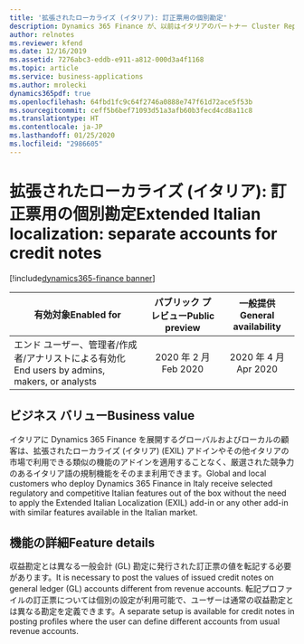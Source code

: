 ```yaml
---
title: '拡張されたローカライズ (イタリア): 訂正票用の個別勘定'
description: Dynamics 365 Finance が、以前はイタリアのパートナー Cluster Reply によって提供された、拡張されたローカライズ (イタリア) (EXIL) アドインでのみ利用可能であった、イタリア語固有の機能セットが利用できるように拡張されました。
author: relnotes
ms.reviewer: kfend
ms.date: 12/16/2019
ms.assetid: 7276abc3-eddb-e911-a812-000d3a4f1168
ms.topic: article
ms.service: business-applications
ms.author: mrolecki
dynamics365pdf: true
ms.openlocfilehash: 64fbd1fc9c64f2746a0888e747f61d72ace5f53b
ms.sourcegitcommit: ceff5b6bef71093d51a3afb60b3fecd4cd8a11c8
ms.translationtype: HT
ms.contentlocale: ja-JP
ms.lasthandoff: 01/25/2020
ms.locfileid: "2986605"
---
```

# <a name="extended-italian-localization-separate-accounts-for-credit-notes"></a><span data-ttu-id="ee6e1-103">拡張されたローカライズ (イタリア): 訂正票用の個別勘定</span><span class="sxs-lookup"><span data-stu-id="ee6e1-103">Extended Italian localization: separate accounts for credit notes</span></span>
[!include[dynamics365-finance banner](../includes/dynamics365-finance.md)]

| <span data-ttu-id="ee6e1-104">有効対象</span><span class="sxs-lookup"><span data-stu-id="ee6e1-104">Enabled for</span></span>    |  <span data-ttu-id="ee6e1-105">パブリック プレビュー</span><span class="sxs-lookup"><span data-stu-id="ee6e1-105">Public preview</span></span> | <span data-ttu-id="ee6e1-106">一般提供</span><span class="sxs-lookup"><span data-stu-id="ee6e1-106">General availability</span></span> | 
| ---------- | :----------: |:----------: |
|<span data-ttu-id="ee6e1-107">エンド ユーザー、管理者/作成者/アナリストによる有効化</span><span class="sxs-lookup"><span data-stu-id="ee6e1-107">End users by admins, makers, or analysts</span></span>|<span data-ttu-id="ee6e1-108">2020 年 2 月</span><span class="sxs-lookup"><span data-stu-id="ee6e1-108">Feb 2020</span></span>| <span data-ttu-id="ee6e1-109">2020 年 4 月</span><span class="sxs-lookup"><span data-stu-id="ee6e1-109">Apr 2020</span></span>|


## <a name="business-value"></a><span data-ttu-id="ee6e1-110">ビジネス バリュー</span><span class="sxs-lookup"><span data-stu-id="ee6e1-110">Business value</span></span>
<!-- bv start -->
<span data-ttu-id="ee6e1-111">イタリアに Dynamics 365 Finance を展開するグローバルおよびローカルの顧客は、拡張されたローカライズ (イタリア) (EXIL) アドインやその他イタリアの市場で利用できる類似の機能のアドインを適用することなく、厳選された競争力のあるイタリア語の規制機能をそのまま利用できます。</span><span class="sxs-lookup"><span data-stu-id="ee6e1-111">Global and local customers who deploy Dynamics 365 Finance in Italy receive selected regulatory and competitive Italian features out of the box without the need to apply the Extended Italian Localization (EXIL) add-in or any other add-in with similar features available in the Italian market.</span></span>
<!-- bv end -->



## <a name="feature-details"></a><span data-ttu-id="ee6e1-112">機能の詳細</span><span class="sxs-lookup"><span data-stu-id="ee6e1-112">Feature details</span></span>
<!--feature detail start -->
<span data-ttu-id="ee6e1-113">収益勘定とは異なる一般会計 (GL) 勘定に発行された訂正票の値を転記する必要があります。</span><span class="sxs-lookup"><span data-stu-id="ee6e1-113">It is necessary to post the values of issued credit notes on general ledger (GL) accounts different from revenue accounts.</span></span> <span data-ttu-id="ee6e1-114">転記プロファイルの訂正票については個別の設定が利用可能で、ユーザーは通常の収益勘定とは異なる勘定を定義できます。</span><span class="sxs-lookup"><span data-stu-id="ee6e1-114">A separate setup is available for credit notes in posting profiles where the user can define different accounts from usual revenue accounts.</span></span>
<!--feature detail end -->









